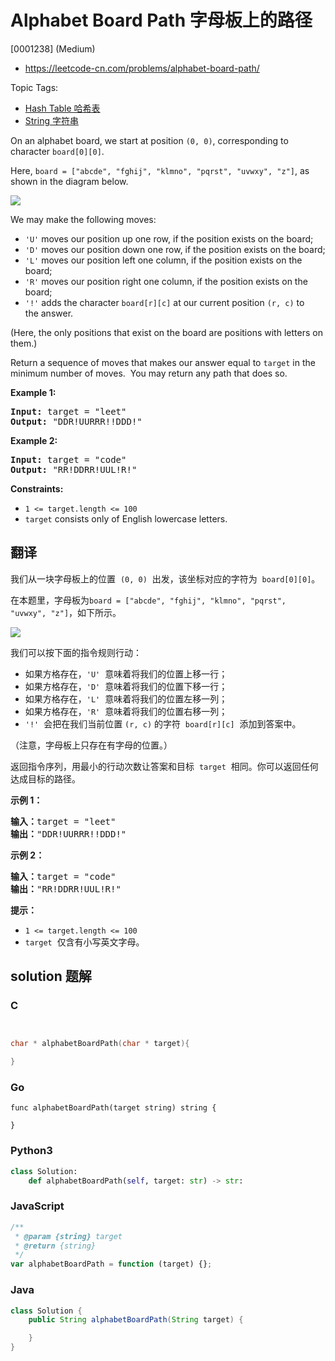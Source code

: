 # Alphabet Board Path 字母板上的路径

[0001238] (Medium)

- https://leetcode-cn.com/problems/alphabet-board-path/

Topic Tags:

- [Hash Table 哈希表](https://leetcode-cn.com/tag/hash-table/)
- [String 字符串](https://leetcode-cn.com/tag/string/)

On an alphabet board, we start at position `(0, 0)`, corresponding to character `board[0][0]`.

Here, `board = ["abcde", "fghij", "klmno", "pqrst", "uvwxy", "z"]`, as shown in the diagram below.

![](https://assets.leetcode.com/uploads/2019/07/28/azboard.png)

We may make the following moves:

- `'U'` moves our position up one row, if the position exists on the board;
- `'D'` moves our position down one row, if the position exists on the board;
- `'L'` moves our position left one column, if the position exists on the board;
- `'R'` moves our position right one column, if the position exists on the board;
- `'!'` adds the character `board[r][c]` at our current position `(r, c)` to the answer.

(Here, the only positions that exist on the board are positions with letters on them.)

Return a sequence of moves that makes our answer equal to `target` in the minimum number of moves.  You may return any path that does so.

**Example 1:**

<pre><strong>Input:</strong> target = "leet"
<strong>Output:</strong> "DDR!UURRR!!DDD!"
</pre>

**Example 2:**

<pre><strong>Input:</strong> target = "code"
<strong>Output:</strong> "RR!DDRR!UUL!R!"
</pre>

**Constraints:**

- `1 <= target.length <= 100`
- `target` consists only of English lowercase letters.

## 翻译

我们从一块字母板上的位置  `(0, 0)`  出发，该坐标对应的字符为  `board[0][0]`。

在本题里，字母板为`board = ["abcde", "fghij", "klmno", "pqrst", "uvwxy", "z"]`，如下所示。

![](https://assets.leetcode.com/uploads/2019/07/28/azboard.png)

我们可以按下面的指令规则行动：

- 如果方格存在，`'U'`  意味着将我们的位置上移一行；
- 如果方格存在，`'D'`  意味着将我们的位置下移一行；
- 如果方格存在，`'L'`  意味着将我们的位置左移一列；
- 如果方格存在，`'R'`  意味着将我们的位置右移一列；
- `'!'`  会把在我们当前位置 `(r, c)` 的字符  `board[r][c]`  添加到答案中。

（注意，字母板上只存在有字母的位置。）

返回指令序列，用最小的行动次数让答案和目标  `target`  相同。你可以返回任何达成目标的路径。

**示例 1：**

<pre><strong>输入：</strong>target = "leet"
<strong>输出：</strong>"DDR!UURRR!!DDD!"
</pre>

**示例 2：**

<pre><strong>输入：</strong>target = "code"
<strong>输出：</strong>"RR!DDRR!UUL!R!"
</pre>

**提示：**

- `1 <= target.length <= 100`
- `target`  仅含有小写英文字母。

## solution 题解

### C

```c


char * alphabetBoardPath(char * target){

}


```

### Go

```golang
func alphabetBoardPath(target string) string {

}
```

### Python3

```python
class Solution:
    def alphabetBoardPath(self, target: str) -> str:

```

### JavaScript

```javascript
/**
 * @param {string} target
 * @return {string}
 */
var alphabetBoardPath = function (target) {};
```

### Java

```java
class Solution {
    public String alphabetBoardPath(String target) {

    }
}
```
